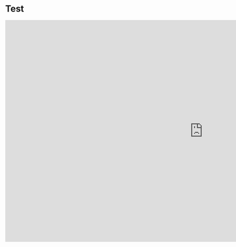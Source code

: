 # Test
<iframe width="1252" height="704" src="https://www.youtube.com/embed/H1u8lD0F0-I" frameborder="0" allow="accelerometer; autoplay; encrypted-media; gyroscope; picture-in-picture" allowfullscreen></iframe>

